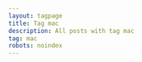 ```yaml
---
layout: tagpage
title: Tag mac
description: All posts with tag mac
tag: mac
robots: noindex
---
```

